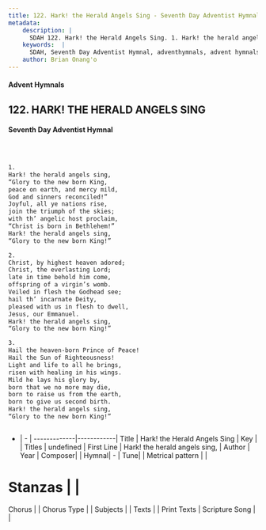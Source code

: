 ```yaml
---
title: 122. Hark! the Herald Angels Sing - Seventh Day Adventist Hymnal
metadata:
    description: |
      SDAH 122. Hark! the Herald Angels Sing. 1. Hark! the herald angels sing, “Glory to the new born King, peace on earth, and mercy mild, God and sinners reconciled!” Joyful, all ye nations rise, join the triumph of the skies; with th’ angelic host proclaim, “Christ is born in Bethlehem!” Hark! the herald angels sing, “Glory to the new born King!”
    keywords:  |
      SDAH, Seventh Day Adventist Hymnal, adventhymnals, advent hymnals, Hark! the Herald Angels Sing, Hark! the herald angels sing, 
    author: Brian Onang'o
---
```


#### Advent Hymnals
## 122. HARK! THE HERALD ANGELS SING
#### Seventh Day Adventist Hymnal

```txt



1.
Hark! the herald angels sing,
“Glory to the new born King,
peace on earth, and mercy mild,
God and sinners reconciled!”
Joyful, all ye nations rise,
join the triumph of the skies;
with th’ angelic host proclaim,
“Christ is born in Bethlehem!”
Hark! the herald angels sing,
“Glory to the new born King!”

2.
Christ, by highest heaven adored;
Christ, the everlasting Lord;
late in time behold him come,
offspring of a virgin’s womb.
Veiled in flesh the Godhead see;
hail th’ incarnate Deity,
pleased with us in flesh to dwell,
Jesus, our Emmanuel.
Hark! the herald angels sing,
“Glory to the new born King!”

3.
Hail the heaven-born Prince of Peace!
Hail the Sun of Righteousness!
Light and life to all he brings,
risen with healing in his wings.
Mild he lays his glory by,
born that we no more may die,
born to raise us from the earth,
born to give us second birth.
Hark! the herald angels sing,
“Glory to the new born King!”



```

- |   -  |
-------------|------------|
Title | Hark! the Herald Angels Sing |
Key |  |
Titles | undefined |
First Line | Hark! the herald angels sing, |
Author | 
Year | 
Composer|  |
Hymnal|  - |
Tune|  |
Metrical pattern | |
# Stanzas |  |
Chorus |  |
Chorus Type |  |
Subjects |  |
Texts |  |
Print Texts | 
Scripture Song |  |
  
